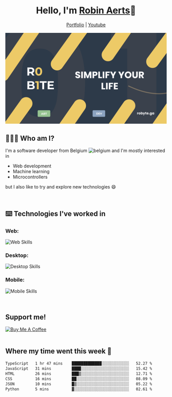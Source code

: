 <h1 align="center">Hello, I'm <a href="https://robyte.ga" target="_blank">Robin Aerts</a>🙌</h1>

<div align="center">
  <a target="_blank" href="https://robyte.ga">Portfolio</a>
  |
  <a target="_blank" href="https://www.youtube.com/channel/UCo98-m_pFHFvA_0AjzqhZeA">Youtube</a>
</div>
<br/>

<div align="center">
<img src="https://github.com/robinaerts/robinaerts/blob/main/assets/banner.png?raw=true"/>
</div>
  
## 🤷🏼‍♂️ Who am I?
I'm a software developer from Belgium ![belgium](https://github.com/yammadev/flag-icons/blob/master/png/BE.png) and I'm mostly interested in

- Web development
- Machine learning
- Microcontrollers

 but I also like to try and explore new technologies :smile:
 
<br/>

## ⌨️ Technologies I've worked in
### Web:

![Web Skills](https://skills.thijs.gg/icons?i=html,css,js,react,next,firebase,mongo,nodejs&theme=light)

### Desktop:

![Desktop Skills](https://skills.thijs.gg/icons?i=cpp,cs,python)

### Mobile:

![Mobile Skills](https://skills.thijs.gg/icons?i=dart,flutter)


<br/>

## Support me!

<a href="https://www.buymeacoffee.com/robinaerts" target="_blank"><img src="https://cdn.buymeacoffee.com/buttons/v2/default-yellow.png" alt="Buy Me A Coffee" style="height: 60px !important;width: 217px !important;" ></a>
<br/>
<br/>

## Where my time went this week 🦜

<!--START_SECTION:waka-->

```text
TypeScript   1 hr 47 mins    █████████████░░░░░░░░░░░░   52.27 %
JavaScript   31 mins         ████░░░░░░░░░░░░░░░░░░░░░   15.42 %
HTML         26 mins         ███▒░░░░░░░░░░░░░░░░░░░░░   12.71 %
CSS          16 mins         ██░░░░░░░░░░░░░░░░░░░░░░░   08.09 %
JSON         10 mins         █▒░░░░░░░░░░░░░░░░░░░░░░░   05.22 %
Python       5 mins          ▓░░░░░░░░░░░░░░░░░░░░░░░░   02.61 %
```

<!--END_SECTION:waka-->
